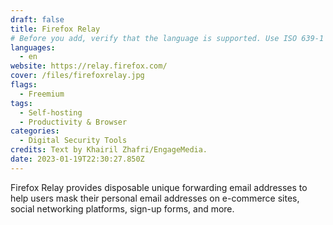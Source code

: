 ```yaml
---
draft: false
title: Firefox Relay
# Before you add, verify that the language is supported. Use ISO 639-1 code only without country code. ms instead of ms_MY. If the source language is English, do not add to the list.
languages:
  - en
website: https://relay.firefox.com/
cover: /files/firefoxrelay.jpg
flags:
  - Freemium
tags:
  - Self-hosting
  - Productivity & Browser
categories:
  - Digital Security Tools
credits: Text by Khairil Zhafri/EngageMedia.
date: 2023-01-19T22:30:27.850Z
---
```

Firefox Relay provides disposable unique forwarding email addresses to help users mask their personal email addresses on e-commerce sites, social networking platforms, sign-up forms, and more.